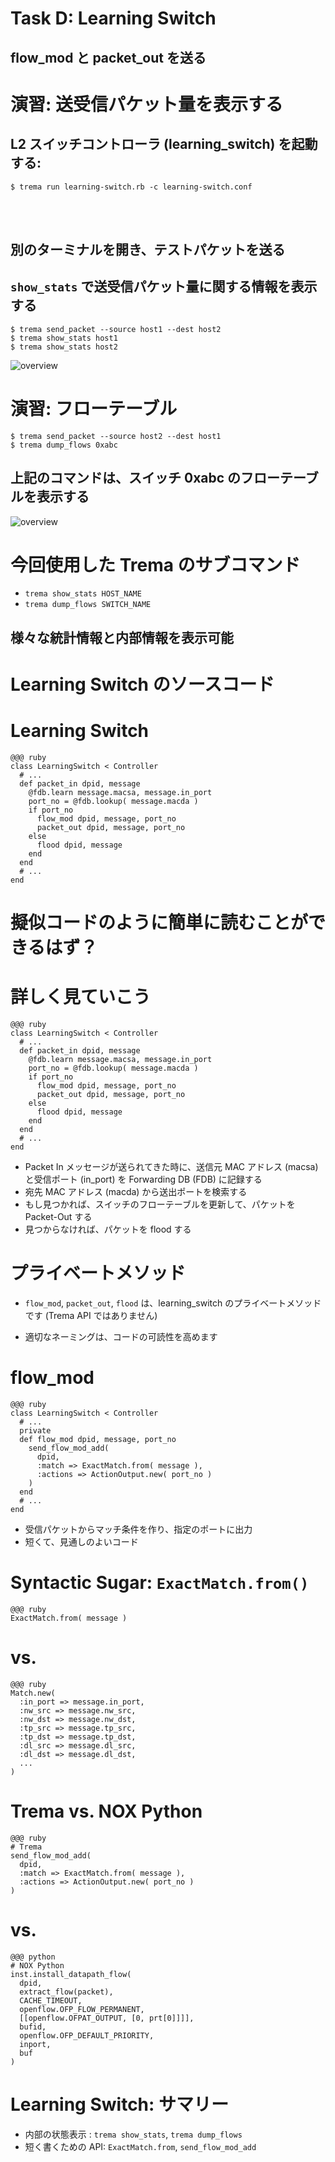 <!SLIDE small>
# Task D: Learning Switch ######################################################

## flow\_mod と packet\_out を送る


<!SLIDE smaller>
# 演習: 送受信パケット量を表示する ##################################################

## L2 スイッチコントローラ (learning_switch) を起動する:

	$ trema run learning-switch.rb -c learning-switch.conf

<br />
<br />

## 別のターミナルを開き、テストパケットを送る
## `show_stats` で送受信パケット量に関する情報を表示する
	
	$ trema send_packet --source host1 --dest host2
	$ trema show_stats host1
	$ trema show_stats host2


<!SLIDE center>
![overview](show_stats.png)


<!SLIDE small>
# 演習: フローテーブル ####################################################

	$ trema send_packet --source host2 --dest host1
	$ trema dump_flows 0xabc

## 上記のコマンドは、スイッチ 0xabc のフローテーブルを表示する


<!SLIDE center>
![overview](dump_flows.png)


<!SLIDE small>
# 今回使用した Trema のサブコマンド ##########################################################

* `trema show_stats HOST_NAME`
* `trema dump_flows SWITCH_NAME`

## 様々な統計情報と内部情報を表示可能


<!SLIDE small>
# Learning Switch のソースコード #################################################


<!SLIDE smaller>
# Learning Switch ##############################################################

	@@@ ruby
	class LearningSwitch < Controller
	  # ...
	  def packet_in dpid, message
	    @fdb.learn message.macsa, message.in_port
	    port_no = @fdb.lookup( message.macda )
	    if port_no
	      flow_mod dpid, message, port_no
	      packet_out dpid, message, port_no
	    else
	      flood dpid, message
	    end
	  end
	  # ...
	end

# 擬似コードのように簡単に読むことができるはず？


<!SLIDE smaller>
# 詳しく見ていこう ###############################################################

	@@@ ruby
	class LearningSwitch < Controller
	  # ...
	  def packet_in dpid, message
	    @fdb.learn message.macsa, message.in_port
	    port_no = @fdb.lookup( message.macda )
	    if port_no
	      flow_mod dpid, message, port_no
	      packet_out dpid, message, port_no
	    else
	      flood dpid, message
	    end
	  end
	  # ...
	end

* Packet In メッセージが送られてきた時に、送信元 MAC アドレス (macsa) と受信ポート (in_port) を Forwarding DB (FDB) に記録する
* 宛先 MAC アドレス (macda) から送出ポートを検索する
* もし見つかれば、スイッチのフローテーブルを更新して、パケットを Packet-Out する
* 見つからなければ、パケットを flood する


<!SLIDE smaller>
# プライベートメソッド ##############################################################

* `flow_mod`, `packet_out`, `flood` は、learning_switch のプライベートメソッドです (Trema API ではありません)

* 適切なネーミングは、コードの可読性を高めます


<!SLIDE smaller>
# flow_mod #####################################################################

	@@@ ruby
	class LearningSwitch < Controller
	  # ...
	  private
	  def flow_mod dpid, message, port_no
	    send_flow_mod_add(
	      dpid,
	      :match => ExactMatch.from( message ),
	      :actions => ActionOutput.new( port_no )
	    )
	  end
	  # ...
	end

* 受信パケットからマッチ条件を作り、指定のポートに出力
* 短くて、見通しのよいコード


<!SLIDE smaller>
# Syntactic Sugar: `ExactMatch.from()` #########################################

	@@@ ruby
	ExactMatch.from( message )

# vs.

	@@@ ruby
	Match.new(
	  :in_port => message.in_port,
	  :nw_src => message.nw_src,
	  :nw_dst => message.nw_dst,
	  :tp_src => message.tp_src,
	  :tp_dst => message.tp_dst,
	  :dl_src => message.dl_src,
	  :dl_dst => message.dl_dst,
	  ...
	)


<!SLIDE smaller>
# Trema vs. NOX Python #########################################################

	@@@ ruby
	# Trema
	send_flow_mod_add(
	  dpid,
	  :match => ExactMatch.from( message ),
	  :actions => ActionOutput.new( port_no )
	)

# vs.

	@@@ python
	# NOX Python
	inst.install_datapath_flow(
	  dpid,
	  extract_flow(packet),
	  CACHE_TIMEOUT, 
	  openflow.OFP_FLOW_PERMANENT,
	  [[openflow.OFPAT_OUTPUT, [0, prt[0]]]],
	  bufid,
	  openflow.OFP_DEFAULT_PRIORITY,
	  inport,
	  buf
	)


<!SLIDE small>
# Learning Switch: サマリー #####################################################

* 内部の状態表示 : `trema show_stats`, `trema dump_flows`
* 短く書くための API: `ExactMatch.from`, `send_flow_mod_add`
